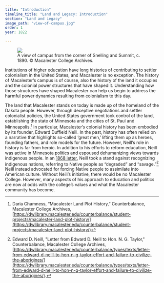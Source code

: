 ```yaml
---
title: "Introduction"
timeline_title: "Land and Legacy: Introduction"
section: "Land and Legacy"
image_path: "view-of-campus.jpg"
order: 1
year: 1822

---
```


<figure>
   <img src="/mac-history/images/view-of-campus.jpg">
   <figcaption>
     A view of campus from the corner of Snelling and Summit, c. 1890. © Macalester College Archives.
   </figcaption>
</figure>


Institutions of higher education have long histories of contributing to settler colonialism in the United States, and Macalester is no exception. The history of Macalester’s campus is of course, also the history of the land it occupies and the colonial power structures that have shaped it. Understanding how those structures have shaped Macalester can help us begin to address the harmful power dynamics resulting from colonialism to this day. 

The land that Macalester stands on today is made up of the homeland of the Dakota people. However, through deceptive negotiations and settler colonialist policies, the United States government took control of the land, establishing the state of Minnesota and the cities of St. Paul and Minneapolis.[^1] In particular, Macalester’s colonial history has been embodied by its founder, Edward Duffield Neill. In the past, history has often relied on a narrative that highlights so-called ‘great men,’ lifting them up as heroes, founding fathers, and role models for the future. However, Neill’s role in history is far from heroic. In addition to his efforts to reform education, Neill was active in Minnesota politics and espoused dehumanizing views towards indigenous people. In an [1868 letter](https://dwlibrary.macalester.edu/counterbalance/types/texts/letter-from-edward-d-neill-to-hon-n-g-taylor-effort-and-failure-to-civilize-the-aborigines/), Neill took a stand against recognizing indigenous nations, referring to Native people as “degraded” and “savage.”[^2]  Neill instead advocated for forcing Native people to assimilate into American culture. Without Neill’s initiative, there would be no Macalester College. However, many aspects of his approach to education and politics are now at odds with the college’s values and what the Macalester community has become.

[^1]:
    
    Daria Chamness, “Macalester Land Plot History,” Counterbalance, Macalester College Archives,
    [https://dwlibrary.macalester.edu/counterbalance/student-projects/macalester-land-plot-history/](https://dwlibrary.macalester.edu/counterbalance/student-projects/macalester-land-plot-history/)

[^2]:
     Edward D. Neill, "Letter from Edward D. Neill to Hon. N. G. Taylor," Counterbalance, Macalester College Archives, [https://dwlibrary.macalester.edu/counterbalance/types/texts/letter-from-edward-d-neill-to-hon-n-g-taylor-effort-and-failure-to-civilize-the-aborigines/](https://dwlibrary.macalester.edu/counterbalance/types/texts/letter-from-edward-d-neill-to-hon-n-g-taylor-effort-and-failure-to-civilize-the-aborigines/). 

